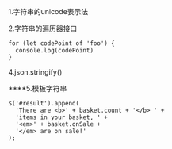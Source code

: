 1.字符串的unicode表示法

2.字符串的遍历器接口

```
for (let codePoint of 'foo') {
  console.log(codePoint)
}
```

4.json.stringify\(\)

\*\*\*\*5.模板字符串

```
$('#result').append(
  'There are <b>' + basket.count + '</b> ' +
  'items in your basket, ' +
  '<em>' + basket.onSale +
  '</em> are on sale!'
);
```



